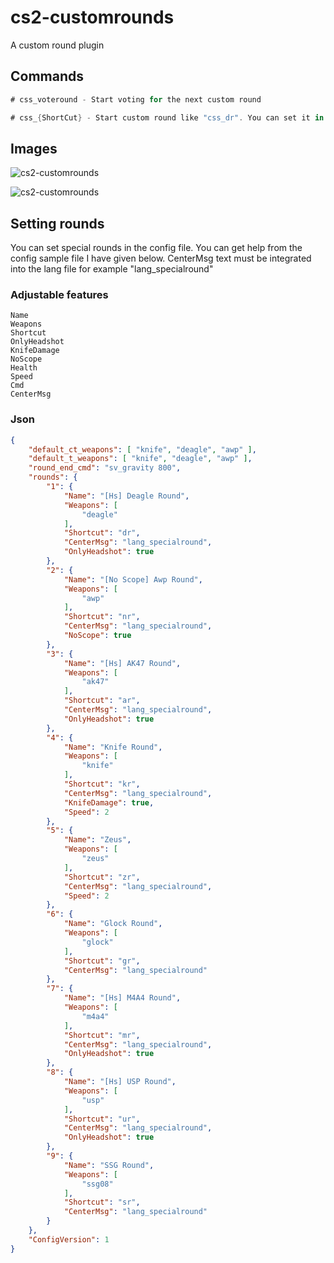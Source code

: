 # cs2-customrounds
A custom round plugin

## Commands
```csharp
# css_voteround - Start voting for the next custom round

# css_{ShortCut} - Start custom round like "css_dr". You can set it in config.
```

## Images

![cs2-customrounds](https://media.discordapp.net/attachments/1210765210982424596/1210765211607502939/Adsz.png?ex=65ebbff9&is=65d94af9&hm=9dbdbec651caf4b1fa0db601c81affd4c273b2c96623ce953ab5469dae4c9e04&=&format=webp&quality=lossless&width=994&height=559)

![cs2-customrounds](https://media.discordapp.net/attachments/1210765210982424596/1210765212324724816/Adsz2.png?ex=65ebbff9&is=65d94af9&hm=a97555e6a134a7767259c1a9ac5b1abfb95bfebabac2efc76804fc83291e0abf&=&format=webp&quality=lossless&width=994&height=559)

## Setting rounds
You can set special rounds in the config file. You can get help from the config sample file I have given below.
CenterMsg text must be integrated into the lang file for example "lang_specialround"

### Adjustable features
```
Name
Weapons
Shortcut
OnlyHeadshot
KnifeDamage
NoScope
Health
Speed
Cmd
CenterMsg
```

### Json
```json
{
    "default_ct_weapons": [ "knife", "deagle", "awp" ],
    "default_t_weapons": [ "knife", "deagle", "awp" ],
    "round_end_cmd": "sv_gravity 800",
    "rounds": {
        "1": {
            "Name": "[Hs] Deagle Round",
            "Weapons": [
                "deagle"
            ],
            "Shortcut": "dr",
            "CenterMsg": "lang_specialround",
            "OnlyHeadshot": true
        },
        "2": {
            "Name": "[No Scope] Awp Round",
            "Weapons": [
                "awp"
            ],
            "Shortcut": "nr",
            "CenterMsg": "lang_specialround",
            "NoScope": true
        },
        "3": {
            "Name": "[Hs] AK47 Round",
            "Weapons": [
                "ak47"
            ],
            "Shortcut": "ar",
            "CenterMsg": "lang_specialround",
            "OnlyHeadshot": true
        },
        "4": {
            "Name": "Knife Round",
            "Weapons": [
                "knife"
            ],
            "Shortcut": "kr",
            "CenterMsg": "lang_specialround",
            "KnifeDamage": true,
            "Speed": 2
        },
        "5": {
            "Name": "Zeus",
            "Weapons": [
                "zeus"
            ],
            "Shortcut": "zr",
            "CenterMsg": "lang_specialround",
            "Speed": 2
        },
        "6": {
            "Name": "Glock Round",
            "Weapons": [
                "glock"
            ],
            "Shortcut": "gr",
            "CenterMsg": "lang_specialround"
        },
        "7": {
            "Name": "[Hs] M4A4 Round",
            "Weapons": [
                "m4a4"
            ],
            "Shortcut": "mr",
            "CenterMsg": "lang_specialround",
            "OnlyHeadshot": true
        },
        "8": {
            "Name": "[Hs] USP Round",
            "Weapons": [
                "usp"
            ],
            "Shortcut": "ur",
            "CenterMsg": "lang_specialround",
            "OnlyHeadshot": true
        },
        "9": {
            "Name": "SSG Round",
            "Weapons": [
                "ssg08"
            ],
            "Shortcut": "sr",
            "CenterMsg": "lang_specialround"
        }
    },
    "ConfigVersion": 1
}
```



